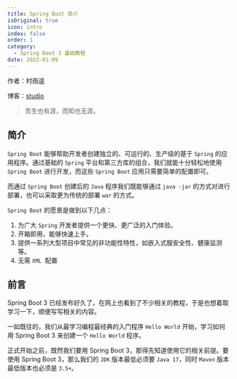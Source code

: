 ```yaml
---
title: Spring Boot 简介
isOriginal: true
icon: intro
index: false
order: 1
category:
  - Spring Boot 3 基础教程
date: 2022-01-09
---
```


作者：村雨遥

博客：[studio](https://ez4jam1n.github.io/studio)

> 吾生也有涯，而知也无涯。

## 简介

`Spring Boot` 能够帮助开发者创建独立的、可运行的、生产级的基于 `Spring` 的应用程序。通过基础的 `Spring` 平台和第三方库的组合，我们就能十分轻松地使用 `Spring Boot` 进行开发，而这些 `Spring Boot` 应用只需要简单的配置即可。

而通过 `Spring Boot` 创建后的 `Java` 程序我们既能够通过 `java -jar` 的方式对进行部署，也可以采取更为传统的部署 `war` 的方式。

`Spring Boot` 的愿景是做到以下几点：

1.  为广大 `Spring` 开发者提供一个更快、更广泛的入门体验。
2.  开箱即用，能够快速上手。
3.  提供一系列大型项目中常见的非功能性特性，如嵌入式服安全性、健康监测等。
4.  无需 `XML`  配置

## 前言

Spring Boot 3 已经发布好久了，在网上也看到了不少相关的教程，于是也想着取学习一下，顺便写写相关的内容。

一如既往的，我们从最学习编程最经典的入门程序 `Hello World` 开始，学习如何用 Spring Boot 3 来创建一个 `Hello World` 程序。

正式开始之前，既然我们要用 Spring Boot 3，那得先知道使用它的相关前提。要使用 Spring Boot 3，那么我们的 `JDK` 版本最低必须要 `Java 17`，同时 `Maven` 版本最低版本也必须是 `3.5+`。